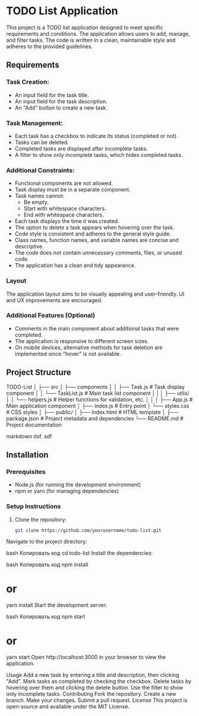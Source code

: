 # TODO List Application

This project is a TODO list application designed to meet specific requirements and conditions. The application allows users to add, manage, and filter tasks. The code is written in a clean, maintainable style and adheres to the provided guidelines.

## Requirements

### Task Creation:
- An input field for the task title.
- An input field for the task description.
- An "Add" button to create a new task.

### Task Management:
- Each task has a checkbox to indicate its status (completed or not).
- Tasks can be deleted.
- Completed tasks are displayed after incomplete tasks.
- A filter to show only incomplete tasks, which hides completed tasks.

### Additional Constraints:
- Functional components are not allowed.
- Task display must be in a separate component.
- Task names cannot:
  - Be empty.
  - Start with whitespace characters.
  - End with whitespace characters.
- Each task displays the time it was created.
- The option to delete a task appears when hovering over the task.
- Code style is consistent and adheres to the general style guide.
- Class names, function names, and variable names are concise and descriptive.
- The code does not contain unnecessary comments, files, or unused code.
- The application has a clean and tidy appearance.

### Layout
The application layout aims to be visually appealing and user-friendly. UI and UX improvements are encouraged.

### Additional Features (Optional)
- Comments in the main component about additional tasks that were completed.
- The application is responsive to different screen sizes.
- On mobile devices, alternative methods for task deletion are implemented since "hover" is not available.

## Project Structure

TODO-List
│ ├── src
│ ├── components
│ │ ├── Task.js # Task display component
│ │ └── TaskList.js # Main task list component 
│ |
│ ├── utils/
│ │ └── helpers.js # Helper functions for validation, etc.
│ │ │ ├── App.js # Main application component
│ ├── index.js # Entry point 
│ └── styles.css # CSS styles
│ ├── public/ 
│ ├── index.html # HTML template
│ ├── package.json # Project metadata and dependencies └── README.md # Project documentation

markdown
dsf.
sdf

## Installation

### Prerequisites
- Node.js (for running the development environment)
- npm or yarn (for managing dependencies)

### Setup Instructions

1. Clone the repository:

   ```bash
   git clone https://github.com/yourusername/todo-list.git
Navigate to the project directory:

bash
Копировать код
cd todo-list
Install the dependencies:

bash
Копировать код
npm install
# or
yarn install
Start the development server:

bash
Копировать код
npm start
# or
yarn start
Open http://localhost:3000 in your browser to view the application.

Usage
Add a new task by entering a title and description, then clicking "Add".
Mark tasks as completed by checking the checkbox.
Delete tasks by hovering over them and clicking the delete button.
Use the filter to show only incomplete tasks.
Contributing
Fork the repository.
Create a new branch.
Make your changes.
Submit a pull request.
License
This project is open-source and available under the MIT License.
